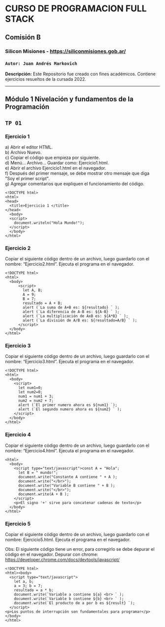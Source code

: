 # CURSO DE PROGRAMACION FULL STACK
## Comisión B
### Silicon Misiones - https://siliconmisiones.gob.ar/ 
### `Autor: Juan Andrés Markovich`  
**Descripción:**  Este Repositorio fue creado con fines académicos. Contiene ejercicios resueltos de la cursada 2022.
___
## Módulo 1 Nivelación y fundamentos de la Programación 
## `TP 01`  
### Ejercicio 1
  
  a) Abrir el editor HTML.  
  b) Archivo Nuevo.  
  c) Copiar el código que empieza por siguiente.  
  d) Menú... Archivo... Guardar como: Ejercicio1.html.  
  e) Abrir el archivo Ejercicio1.html en el navegador.  
  f) Después del primer mensaje, se debe mostrar otro mensaje que diga "Soy el primer script".  
  g) Agregar comentarios que expliquen el funcionamiento del código.  

```
<!DOCTYPE html>
<html>
<head>
  <title>Ejercicio 1 </title>
</head>
  <body>
  <script>
    document.writeln("Hola Mundo!");
  </script>
  </body>
</html>
```  
  
  
### Ejercicio 2  
  
Copiar el siguiente código dentro de un archivo, luego guardarlo con el nombre: “Ejercicio2.html”. Ejecuta el programa en el navegador.  
```
<!DOCTYPE html>
<html>
  <body>
      <script>
        let A, B;
        A = 9;
        B = 7;
        resultado = A + B;
        alert (`La suma de A+B es: ${resultado} ` );
        alert (`La diferencia de A-B es: ${A-B} ` );
        alert (`La multiplicación de AxB es: ${A*B} ` );
        alert (`La división de A/B es: ${resultado=A/B} ` );
      </script>
  </body>
</html>
```
  
  
### Ejercicio 3  
Copiar el siguiente código dentro de un archivo, luego guardarlo con el nombre: “Ejercicio3.html”. Ejecuta el programa en el navegador.  
```
<!DOCTYPE html>
<html>
  <body>
    <script>
      let num1=0;
      let num2=0;
      num1 = num1 + 3;
      num2 = num2 + 7;
      alert (`El primer numero ahora es ${num1} `);
      alert (`El segundo numero ahora es ${num2} ` );
    </script>
  </body>
</html>
  ```
  
  
### Ejercicio 4
Copiar el siguiente código dentro de un archivo, luego guardarlo con el nombre: “Ejercicio4.html”. Ejecuta el programa en el navegador.
```
<html>
  <body>
    <script type="text/javascript">const A = "Hola";
      let B = " mundo!";
      document.write("Constante A contiene " + A );
      document.write("</br>");
      document.write("Variable B contiene " + B );
      document.write("</br>");
      document.write(A + B );
    </script>
    <p>El signo '+' sirve para concatenar cadenas de texto</p>
  </body>
</html>
```

### Ejercicio 5
Copiar el siguiente código dentro de un archivo, luego guardarlo con el nombre: Ejercicio5.html. Ejecuta el programa en el navegador.   
  
Obs: El siguiente código tiene un error, para corregirlo se debe depurar el código en el navegador. Depurar con chrome: https://developer.chrome.com/docs/devtools/javascript/  
  
```
<!DOCTYPE html>
<html><body>
  <script type="text/javascript">
    let a, b;
    a = 3; b = 7;
    resultado = a * b;
    document.write(`Variable a contiene ${a} <br> ` );
    document.write(`Variable b contiene ${b} <br> ` );
    document.write(`El producto de a por b es ${result} `);
  </script>
<p>Los puntos de interrupción son fundamentales para programar</p>
</body>
</html>  
```
